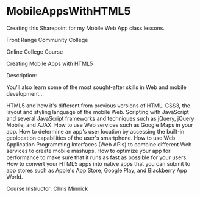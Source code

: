 # MobileAppsWithHTML5
Creating this Sharepoint for my Mobile Web App class lessons.

Front Range Community College

Online College Course

Creating Mobile Apps with HTML5

Description:

You'll also learn some of the most sought-after skills in Web and mobile development...

HTML5 and how it's different from previous versions of HTML.
CSS3, the layout and styling language of the mobile Web.
Scripting with JavaScript and several JavaScript frameworks and techniques such as jQuery, jQuery Mobile, and AJAX.
How to use Web services such as Google Maps in your app.
How to determine an app's user location by accessing the built-in geolocation capabilities of the user's smartphone.
How to use Web Application Programming Interfaces (Web APIs) to combine different Web services to create mobile mashups.
How to optimize your app for performance to make sure that it runs as fast as possible for your users.
How to convert your HTML5 apps into native apps that you can submit to app stores such as Apple's App Store, Google Play, and Blackberry App World.

Course Instructor: Chris Minnick
